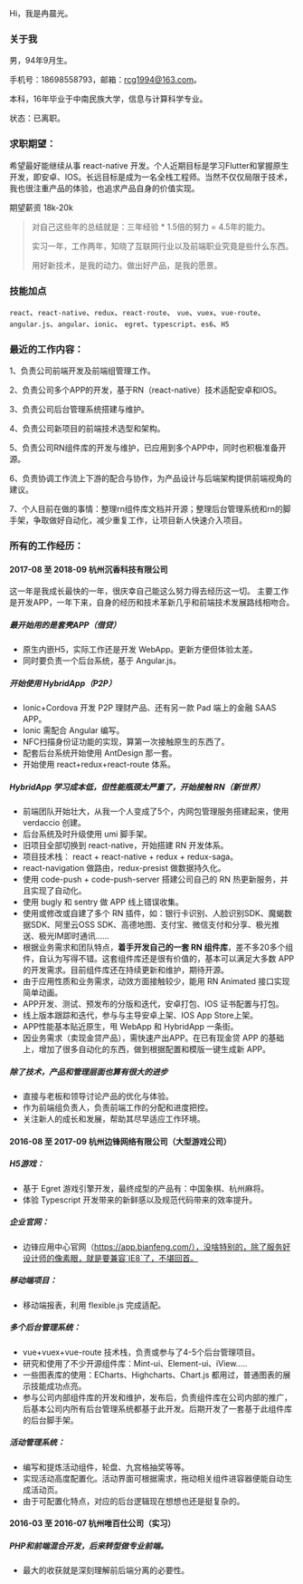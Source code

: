 Hi，我是冉晨光。

### 关于我

男，94年9月生。

手机号：18698558793，邮箱：rcg1994@163.com。

本科，16年毕业于中南民族大学，信息与计算科学专业。

状态：已离职。

### 求职期望：

希望最好能继续从事 react-native 开发。个人近期目标是学习Flutter和掌握原生开发，即安卓、IOS。长远目标是成为一名全栈工程师。当然不仅仅局限于技术，我也很注重产品的体验，也追求产品自身的价值实现。

期望薪资 18k-20k

> 对自己这些年的总结就是：三年经验 * 1.5倍的努力 = 4.5年的能力。
>
> 实习一年，工作两年，知晓了互联网行业以及前端职业究竟是些什么东西。
>
> 用好新技术，是我的动力。做出好产品，是我的愿景。

### 技能加点

`react`、`react-native`、`redux`、`react-route`、
`vue`、`vuex`、`vue-route`、
`angular.js`、`angular`、`ionic`、
`egret`、`typescript`、`es6`、`H5`

### 最近的工作内容：

1、负责公司前端开发及前端组管理工作。

2、负责公司多个APP的开发，基于RN（react-native）技术适配安卓和IOS。

3、负责公司后台管理系统搭建与维护。

4、负责公司新项目的前端技术选型和架构。

5、负责公司RN组件库的开发与维护，已应用到多个APP中，同时也积极准备开源。

6、负责协调工作流上下游的配合与协作，为产品设计与后端架构提供前端视角的建议。

7、个人目前在做的事情：整理rn组件库文档并开源；整理后台管理系统和rn的脚手架，争取做好自动化，减少重复工作，让项目新人快速介入项目。

### 所有的工作经历：

#### 2017-08 至 2018-09 杭州沉香科技有限公司

这一年是我成长最快的一年，很庆幸自己能这么努力得去经历这一切。
主要工作是开发APP，一年下来，自身的经历和技术革新几乎和前端技术发展路线相吻合。

##### 最开始用的是套壳APP（借贷）

- 原生内嵌H5，实际工作还是开发 WebApp。更新方便但体验太差。
- 同时要负责一个后台系统，基于 Angular.js。

##### 开始使用 HybridApp（P2P）

- Ionic+Cordova 开发 P2P 理财产品、还有另一款 Pad 端上的金融 SAAS APP。
- Ionic 需配合 Angular 编写。
- NFC扫描身份证功能的实现，算第一次接触原生的东西了。
- 配套后台系统开始使用 AntDesign 那一套。
- 开始使用 react+redux+react-route 体系。

##### HybridApp 学习成本低，但性能瓶颈太严重了，开始接触 RN（新世界）

- 前端团队开始壮大，从我一个人变成了5个，内网包管理服务搭建起来，使用 verdaccio 创建。
- 后台系统及时升级使用 umi 脚手架。
- 旧项目全部切换到 react-native，开始搭建 RN 开发体系。
- 项目技术栈： react + react-native + redux + redux-saga。
- react-navigation 做路由，redux-presist 做数据持久化。
- 使用 code-push + code-push-server 搭建公司自己的 RN 热更新服务，并且实现了自动化。
- 使用 bugly 和 sentry 做 APP 线上错误收集。
- 使用或修改或自建了多个 RN 插件，如：银行卡识别、人脸识别SDK、魔蝎数据SDK、阿里云OSS SDK、高德地图、支付宝、微信支付和分享、极光推送、极光IM即时通讯......
- 根据业务需求和团队特点，**着手开发自己的一套 RN 组件库**，差不多20多个组件，自认为写得不错。这套组件库还是很有价值的，基本可以满足大多数 APP 的开发需求。目前组件库还在持续更新和维护，期待开源。
- 由于应用性质和业务需求，动效方面接触较少，能用 RN Animated 接口实现简单动画。
- APP开发、测试、预发布的分版和迭代，安卓打包、IOS 证书配置与打包。
- 线上版本跟踪和迭代，参与与主导安卓上架、IOS App Store上架。
- APP性能基本贴近原生，甩 WebApp 和 HybridApp 一条街。
- 因业务需求（卖现金贷产品），需快速产出APP。在已有现金贷 APP 的基础上，增加了很多自动化的东西，做到根据配置和模版一键生成新 APP。

##### 除了技术，产品和管理层面也算有很大的进步

- 直接与老板和领导讨论产品的优化与体验。
- 作为前端组负责人，负责前端工作的分配和进度把控。
- 关注新人的成长和发展，帮助其尽早适应工作环境。

#### 2016-08 至 2017-09 杭州边锋网络有限公司（大型游戏公司）

##### H5游戏：

- 基于 Egret 游戏引擎开发，最终成型的产品有：中国象棋、杭州麻将。
- 体验 Typescript 开发带来的新鲜感以及规范代码带来的效率提升。

##### 企业官网：

- 边锋应用中心官网（https://app.bianfeng.com/），没啥特别的，除了服务好设计师的像素眼，就是要兼容`IE8`了，不堪回首。

##### 移动端项目：

- 移动端报表，利用 flexible.js 完成适配。

##### 多个后台管理系统：

- vue+vuex+vue-route 技术栈，负责或参与了4-5个后台管理项目。
- 研究和使用了不少开源组件库：Mint-ui、Element-ui、iView.....
- 一些图表库的使用：ECharts、Highcharts、Chart.js 都用过，普通图表的展示技能成功点亮。
- 参与公司内部组件库的开发和维护，发布后，负责组件库在公司内部的推广，后基本公司内所有后台管理系统都基于此开发。后期开发了一套基于此组件库的后台脚手架。

##### 活动管理系统：

- 编写和提炼活动组件，轮盘、九宫格抽奖等等。
- 实现活动高度配置化。活动界面可根据需求，拖动相关组件进容器便能自动生成活动页。
- 由于可配置化特点，对应的后台逻辑现在想想也还是挺复杂的。

#### 2016-03 至 2016-07 杭州唯百仕公司（实习）

##### PHP和前端混合开发，后来转型做专业前端。

- 最大的收获就是深刻理解前后端分离的必要性。
